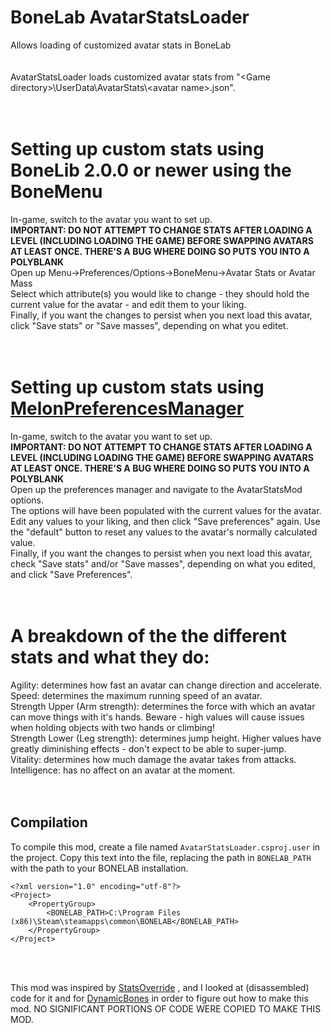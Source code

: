 # BoneLab AvatarStatsLoader
Allows loading of customized avatar stats in BoneLab<br/>
<br/>
<br/>
AvatarStatsLoader loads customized avatar stats from "\<Game directory\>\\UserData\\AvatarStats\\\<avatar name\>.json".<br/>
<br/>
<br/>
# Setting up custom stats using BoneLib 2.0.0 or newer using the BoneMenu
In-game, switch to the avatar you want to set up.<br/>
**IMPORTANT: DO NOT ATTEMPT TO CHANGE STATS AFTER LOADING A LEVEL (INCLUDING LOADING THE GAME) BEFORE SWAPPING AVATARS AT LEAST ONCE. THERE'S A BUG WHERE DOING SO PUTS YOU INTO A POLYBLANK**<br/>
Open up Menu->Preferences/Options->BoneMenu->Avatar Stats or Avatar Mass<br/>
Select which attribute(s) you would like to change - they should hold the current value for the avatar - and edit them to your liking.<br/>
Finally, if you want the changes to persist when you next load this avatar, click "Save stats" or "Save masses", depending on what you editet.<br/>
<br/>
<br/>
# Setting up custom stats using [MelonPreferencesManager](https://github.com/sinai-dev/MelonPreferencesManager)
In-game, switch to the avatar you want to set up.<br/>
**IMPORTANT: DO NOT ATTEMPT TO CHANGE STATS AFTER LOADING A LEVEL (INCLUDING LOADING THE GAME) BEFORE SWAPPING AVATARS AT LEAST ONCE. THERE'S A BUG WHERE DOING SO PUTS YOU INTO A POLYBLANK**<br/>
Open up the preferences manager and navigate to the AvatarStatsMod options.<br/>
The options will have been populated with the current values for the avatar.<br/>
Edit any values to your liking, and then click "Save preferences" again. Use the "default" button to reset any values to the avatar's normally calculated value.<br/>
Finally, if you want the changes to persist when you next load this avatar, check "Save stats" and/or "Save masses", depending on what you edited, and click "Save Preferences".<br/>
<br/>
<br/>
# A breakdown of the the different stats and what they do:<br/>
Agility: determines how fast an avatar can change direction and accelerate.<br/>
Speed: determines the maximum running speed of an avatar.<br/>
Strength Upper (Arm strength): determines the force with which an avatar can move things with it's hands. Beware - high values will cause issues when holding objects with two hands or climbing!<br/>
Strength Lower (Leg strength): determines jump height. Higher values have greatly diminishing effects - don't expect to be able to super-jump.<br/>
Vitality: determines how much damage the avatar takes from attacks.<br/>
Intelligence: has no affect on an avatar at the moment.<br/>
<br/>
<br/>

## Compilation

To compile this mod, create a file named `AvatarStatsLoader.csproj.user` in the
project. Copy this text into the file, replacing the path in `BONELAB_PATH` with
the path to your BONELAB installation.
```
<?xml version="1.0" encoding="utf-8"?>
<Project>
    <PropertyGroup>
        <BONELAB_PATH>C:\Program Files (x86)\Steam\steamapps\common\BONELAB</BONELAB_PATH>
    </PropertyGroup>
</Project>
```
<br/>
<br/>


This mod was inspired by [StatsOverride](https://bonelab.thunderstore.io/package/extraes/StatOverride/) , and I looked at (disassembled) code for it and for [DynamicBones](https://bonelab.thunderstore.io/package/LlamasHere/Dynamic_Bones/) in order to figure out how to make this mod. NO SIGNIFICANT PORTIONS OF CODE WERE COPIED TO MAKE THIS MOD.<br/>